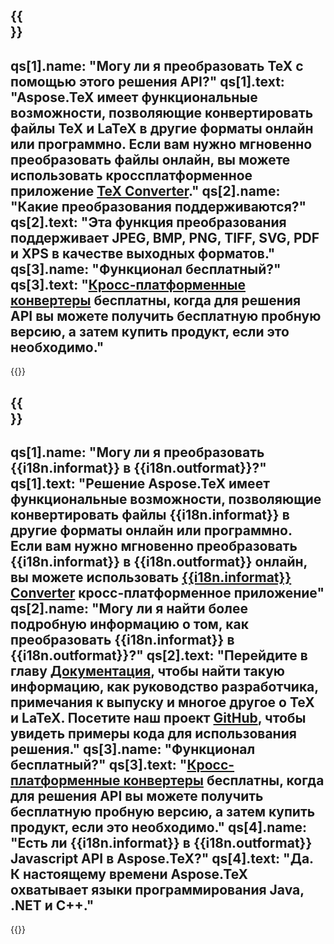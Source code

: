 ﻿---
meta: true
translation: true
deploy: false
---

{{<section faq>}}
---
qs[1].name: "Могу ли я преобразовать TeX с помощью этого решения API?"
qs[1].text: "Aspose.TeX имеет функциональные возможности, позволяющие конвертировать файлы TeX и LaTeX в другие форматы онлайн или программно. Если вам нужно мгновенно преобразовать файлы онлайн, вы можете использовать кроссплатформенное приложение [TeX Converter](https://products.aspose.app/tex/conversion/)."
qs[2].name: "Какие преобразования поддерживаются?"
qs[2].text: "Эта функция преобразования поддерживает JPEG, BMP, PNG, TIFF, SVG, PDF и XPS в качестве выходных форматов."
qs[3].name: "Функционал бесплатный?"
qs[3].text: "[Кросс-платформенные конвертеры](https://products.aspose.app/tex/conversion) бесплатны, когда для решения API вы можете получить бесплатную пробную версию, а затем купить продукт, если это необходимо."
---

{{<import path="/meta/schemas.md" section="faq">}} 

{{<section faqchild>}}
---
qs[1].name: "Могу ли я преобразовать {{i18n.informat}} в {{i18n.outformat}}?"
qs[1].text: "Решение Aspose.TeX имеет функциональные возможности, позволяющие конвертировать файлы {{i18n.informat}} в другие форматы онлайн или программно. Если вам нужно мгновенно преобразовать {{i18n.informat}} в {{i18n.outformat}} онлайн, вы можете использовать [{{i18n.informat}} Converter](https://products.aspose.app/tex/convert/{{i18n.informatниже}}) кросс-платформенное приложение"
qs[2].name: "Могу ли я найти более подробную информацию о том, как преобразовать {{i18n.informat}} в {{i18n.outformat}}?"
qs[2].text: "Перейдите в главу [Документация](https://docs.aspose.com/tex/), чтобы найти такую ​​информацию, как руководство разработчика, примечания к выпуску и многое другое о TeX и LaTeX. Посетите наш проект [GitHub](https://github.com/aspose-tex), чтобы увидеть примеры кода для использования решения."
qs[3].name: "Функционал бесплатный?"
qs[3].text: "[Кросс-платформенные конвертеры](https://products.aspose.app/tex/conversion) бесплатны, когда для решения API вы можете получить бесплатную пробную версию, а затем купить продукт, если это необходимо."
qs[4].name: "Есть ли {{i18n.informat}} в {{i18n.outformat}} Javascript API в Aspose.TeX?"
qs[4].text: "Да. К настоящему времени Aspose.TeX охватывает языки программирования Java, .NET и C++."
---

{{<import path="/meta/schemas.md" section="faq">}} 